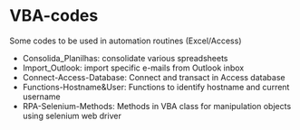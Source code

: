 # VBA-codes
Some codes to be used in automation routines (Excel/Access)

- Consolida_Planilhas: consolidate various spreadsheets
- Import_Outlook: import specific e-mails from Outlook inbox
- Connect-Access-Database: Connect and transact in Access database
- Functions-Hostname&User: Functions to identify hostname and current username
- RPA-Selenium-Methods: Methods in VBA class for manipulation objects using selenium web driver
